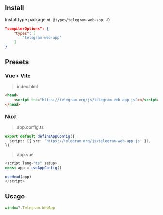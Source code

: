 ## Install

Install type package `ni @types/telegram-web-app -D`

```json
"compilerOptions": {
	"types": [
		"telegram-web-app"
	]
}
```
## Presets
### Vue + Vite

> index.html

```html
<head>
	<script src="https://telegram.org/js/telegram-web-app.js"></script>
</head>
```

### Nuxt

> app.config.ts

```ts
export default defineAppConfig({
  script: [{ src: 'https://telegram.org/js/telegram-web-app.js' }],
})
```

> app.vue

```ts
<script lang="ts" setup>
const app = useAppConfig()

useHead(app)
</script>
```

## Usage

```ts
window?.Telegram.WebApp
```
